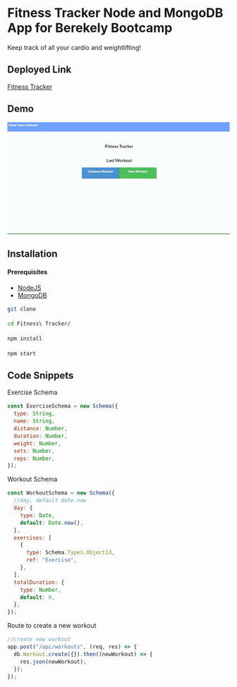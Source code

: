# Fitness Tracker Node and MongoDB App for Berekely Bootcamp

Keep track of all your cardio and weightlifting!

## Deployed Link

[Fitness Tracker](https://mysterious-brushlands-78660.herokuapp.com/)

## Demo

![Alt text](./public/images/fittrack.gif?raw=true "Preview")

## Installation

#### Prerequisites

- [NodeJS](https://nodejs.org)
- [MongoDB](https://mongodb.com)

```bash
git clone

cd Fitness\ Tracker/

npm install

npm start
```

## Code Snippets

Exercise Schema

```javascript
const ExerciseSchema = new Schema({
  type: String,
  name: String,
  distance: Number,
  duration: Number,
  weight: Number,
  sets: Number,
  reps: Number,
});
```

Workout Schema

```javascript
const WorkoutSchema = new Schema({
  //day, default date.now
  day: {
    type: Date,
    default: Date.now(),
  },
  exercises: [
    {
      type: Schema.Types.ObjectId,
      ref: "Exercise",
    },
  ],
  totalDuration: {
    type: Number,
    default: 0,
  },
});
```

Route to create a new workout

```javascript
//create new workout
app.post("/api/workouts", (req, res) => {
  db.Workout.create({}).then((newWorkout) => {
    res.json(newWorkout);
  });
});
```
